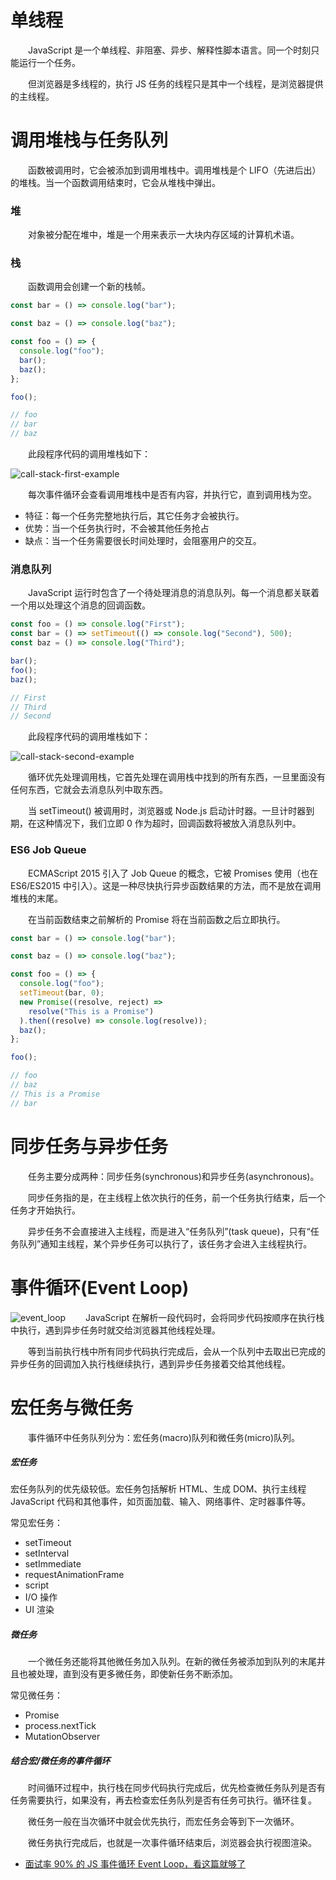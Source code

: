 # 单线程

&emsp;&emsp;JavaScript 是一个单线程、非阻塞、异步、解释性脚本语言。同一个时刻只能运行一个任务。

&emsp;&emsp;但浏览器是多线程的，执行 JS 任务的线程只是其中一个线程，是浏览器提供的主线程。

# 调用堆栈与任务队列

&emsp;&emsp;函数被调用时，它会被添加到调用堆栈中。调用堆栈是个 LIFO（先进后出）的堆栈。当一个函数调用结束时，它会从堆栈中弹出。

### 堆

&emsp;&emsp;对象被分配在堆中，堆是一个用来表示一大块内存区域的计算机术语。

### 栈

&emsp;&emsp;函数调用会创建一个新的栈帧。

```js
const bar = () => console.log("bar");

const baz = () => console.log("baz");

const foo = () => {
  console.log("foo");
  bar();
  baz();
};

foo();

// foo
// bar
// baz
```

&emsp;&emsp;此段程序代码的调用堆栈如下：

![call-stack-first-example](./img/call-stack-first-example.png)

&emsp;&emsp;每次事件循环会查看调用堆栈中是否有内容，并执行它，直到调用栈为空。

- 特征：每一个任务完整地执行后，其它任务才会被执行。
- 优势：当一个任务执行时，不会被其他任务抢占
- 缺点：当一个任务需要很长时间处理时，会阻塞用户的交互。

### 消息队列

&emsp;&emsp;JavaScript 运行时包含了一个待处理消息的消息队列。每一个消息都关联着一个用以处理这个消息的回调函数。

```js
const foo = () => console.log("First");
const bar = () => setTimeout(() => console.log("Second"), 500);
const baz = () => console.log("Third");

bar();
foo();
baz();

// First
// Third
// Second
```

&emsp;&emsp;此段程序代码的调用堆栈如下：

![call-stack-second-example](./img/call-stack-second-example.gif)

&emsp;&emsp;循环优先处理调用栈，它首先处理在调用栈中找到的所有东西，一旦里面没有任何东西，它就会去消息队列中取东西。

&emsp;&emsp;当 setTimeout() 被调用时，浏览器或 Node.js 启动计时器。一旦计时器到期，在这种情况下，我们立即 0 作为超时，回调函数将被放入消息队列中。

### ES6 Job Queue

&emsp;&emsp;ECMAScript 2015 引入了 Job Queue 的概念，它被 Promises 使用（也在 ES6/ES2015 中引入）。这是一种尽快执行异步函数结果的方法，而不是放在调用堆栈的末尾。

&emsp;&emsp;在当前函数结束之前解析的 Promise 将在当前函数之后立即执行。

```js
const bar = () => console.log("bar");

const baz = () => console.log("baz");

const foo = () => {
  console.log("foo");
  setTimeout(bar, 0);
  new Promise((resolve, reject) =>
    resolve("This is a Promise")
  ).then((resolve) => console.log(resolve));
  baz();
};

foo();

// foo
// baz
// This is a Promise
// bar
```

# 同步任务与异步任务

&emsp;&emsp;任务主要分成两种：同步任务(synchronous)和异步任务(asynchronous)。

&emsp;&emsp;同步任务指的是，在主线程上依次执行的任务，前一个任务执行结束，后一个任务才开始执行。

&emsp;&emsp;异步任务不会直接进入主线程，而是进入“任务队列”(task queue)，只有“任务队列”通知主线程，某个异步任务可以执行了，该任务才会进入主线程执行。

# 事件循环(Event Loop)

![event_loop](./img/event_loop.gif)
&emsp;&emsp;JavaScript 在解析一段代码时，会将同步代码按顺序在执行栈中执行，遇到异步任务时就交给浏览器其他线程处理。

&emsp;&emsp;等到当前执行栈中所有同步代码执行完成后，会从一个队列中去取出已完成的异步任务的回调加入执行栈继续执行，遇到异步任务接着交给其他线程。

# 宏任务与微任务

&emsp;&emsp;事件循环中任务队列分为：宏任务(macro)队列和微任务(micro)队列。

##### 宏任务

宏任务队列的优先级较低。宏任务包括解析 HTML、生成 DOM、执行主线程 JavaScript 代码和其他事件，如页面加载、输入、网络事件、定时器事件等。

常见宏任务：

- setTimeout
- setInterval
- setImmediate
- requestAnimationFrame
- script
- I/O 操作
- UI 渲染

##### 微任务

&emsp;&emsp;一个微任务还能将其他微任务加入队列。在新的微任务被添加到队列的末尾并且也被处理，直到没有更多微任务，即使新任务不断添加。

常见微任务：

- Promise
- process.nextTick
- MutationObserver

##### 结合宏/微任务的事件循环

&emsp;&emsp;时间循环过程中，执行栈在同步代码执行完成后，优先检查微任务队列是否有任务需要执行，如果没有，再去检查宏任务队列是否有任务可执行。循环往复。

&emsp;&emsp;微任务一般在当次循环中就会优先执行，而宏任务会等到下一次循环。

&emsp;&emsp;微任务执行完成后，也就是一次事件循环结束后，浏览器会执行视图渲染。

- [面试率 90% 的 JS 事件循环 Event Loop，看这篇就够了](https://blog.csdn.net/m0_46374969/article/details/119969908)
